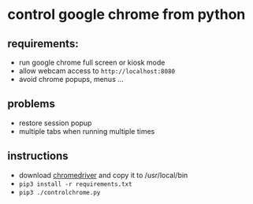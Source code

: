 # control google chrome from python

## requirements:
* run google chrome full screen or kiosk mode
* allow webcam access to ``http://localhost:8080``
* avoid chrome popups, menus ...

## problems
* restore session popup
* multiple tabs when running multiple times

## instructions
* download [chromedriver](https://chromedriver.storage.googleapis.com/index.html?path=2.38/) and copy it to /usr/local/bin
* ``pip3 install -r requirements.txt``
* ``pip3 ./controlchrome.py``
